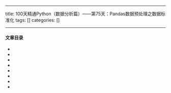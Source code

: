 
--- 
title:  100天精通Python（数据分析篇）——第75天：Pandas数据预处理之数据标准化 
tags: []
categories: [] 

---


#### 文章目录

  - 
  - 
  - 
  - 
  - 
  - 
  - 
  - 
 


## 
